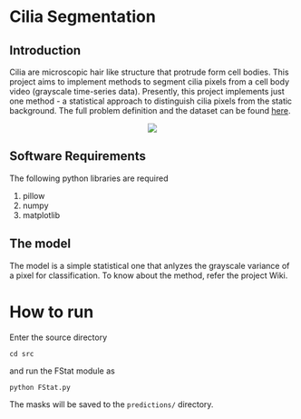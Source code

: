 # Cilia Segmentation

## Introduction
Cilia are microscopic hair like structure that protrude form cell bodies. This project aims to implement methods to segment cilia pixels from a cell body video (grayscale time-series data). Presently, this project implements just one method - a statistical approach to distinguish cilia pixels from the static background. The full problem definition and the dataset can be found [here](https://github.com/dsp-uga/sp19/blob/master/projects/p2/project2.pdf).

<p align="center">
 <img align="center" src="https://i.postimg.cc/gLvQyqBf/screen.png">
</p>

## Software Requirements
The following python libraries are required
 1. pillow
 2. numpy
 3. matplotlib

## The model
The model is a simple statistical one that anlyzes the grayscale variance of a pixel for classification.  To know about the method, refer the project Wiki.

# How to run
Enter the source directory
```
cd src
```
and run the FStat module as
```
python FStat.py
```
The masks will be saved to the `predictions/` directory.


